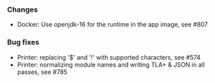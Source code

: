 <!-- NOTE:
     Release notes for unreleased changes go here, following this format:

        ### Features

         * Change description, see #123

        ### Bug fixes

         * Some bug fix, see #124

     DO NOT LEAVE A BLANK LINE BELOW THIS PREAMBLE -->
### Changes

* Docker: Use openjdk-16 for the runtime in the app image, see #807

### Bug fixes

* Printer: replacing '$' and '!' with supported characters, see #574
* Printer: normalizing module names and writing TLA+ & JSON in all passes, see #785
